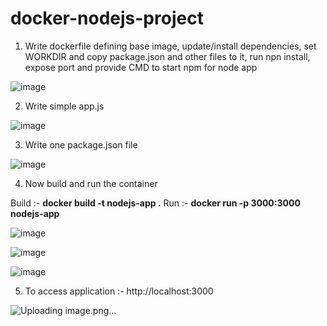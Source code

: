 # docker-nodejs-project

1. Write dockerfile defining base image, update/install dependencies, set WORKDIR and copy package.json and other files to it, run npn install, expose port and provide CMD to start npm for node app

![image](https://github.com/user-attachments/assets/9027738b-fd60-4dee-af9c-f6206a3d9776)

2. Write simple app.js

![image](https://github.com/user-attachments/assets/9ea34348-2197-41b4-aee5-e682dc4ebf20)

3. Write one package.json file

![image](https://github.com/user-attachments/assets/1de07b12-58ee-41f5-96d5-a0b070f4e21c)

4. Now build and run the container

Build :- **docker build -t nodejs-app .**
Run :- **docker run -p 3000:3000 nodejs-app**

![image](https://github.com/user-attachments/assets/0a139492-7608-44e4-9019-5333114efdfc)

![image](https://github.com/user-attachments/assets/2dbe355b-796c-4c9a-856c-4da75015b908)

![image](https://github.com/user-attachments/assets/89145140-e1b0-4671-9219-b3e0199ac5cb)

5. To access application :- http://localhost:3000

![Uploading image.png…]()
